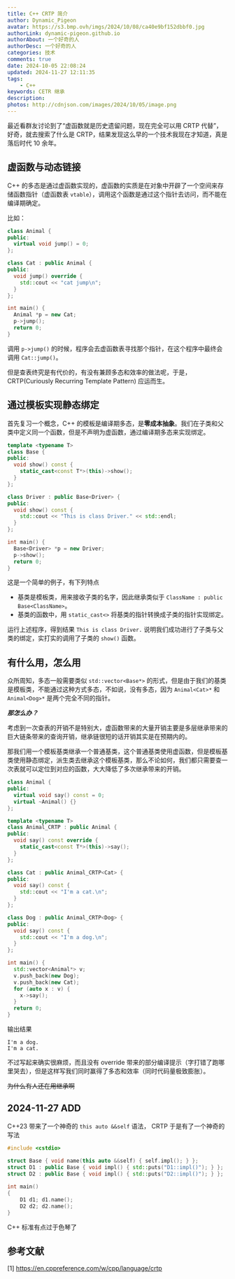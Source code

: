 ```yaml
---
title: C++ CRTP 简介
author: Dynamic_Pigeon
avatar: https://s3.bmp.ovh/imgs/2024/10/08/ca40e9bf152dbbf0.jpg
authorLink: dynamic-pigeon.github.io
authorAbout: 一个好奇的人
authorDesc: 一个好奇的人
categories: 技术
comments: true
date: 2024-10-05 22:08:24
updated: 2024-11-27 12:11:35
tags:
    - C++
keywords: CETR 继承
description:
photos: http://cdnjson.com/images/2024/10/05/image.png
---
```

最近看群友讨论到了“虚函数就是历史遗留问题，现在完全可以用 CRTP 代替”，好奇，就去搜索了什么是 CRTP，结果发现这么早的一个技术我现在才知道，真是落后时代 10 余年。

## 虚函数与动态链接

C++ 的多态是通过虚函数实现的，虚函数的实质是在对象中开辟了一个空间来存储函数指针（虚函数表 `vtable`），调用这个函数是通过这个指针去访问，而不能在编译期确定。

比如：

```c++
class Animal {
public:
  virtual void jump() = 0;
};

class Cat : public Animal {
public:
  void jump() override {
    std::cout << "cat jump\n";
  }
};

int main() {
  Animal *p = new Cat;
  p->jump();
  return 0;
}
```

调用 `p->jump()` 的时候，程序会去虚函数表寻找那个指针，在这个程序中最终会调用 `Cat::jump()`。

但是查表终究是有代价的，有没有兼顾多态和效率的做法呢，于是，CRTP(Curiously Recurring Template Pattern) 应运而生。

## 通过模板实现静态绑定

首先复习一个概念，C++ 的模板是编译期多态，是**零成本抽象**。我们在子类和父类中定义同一个函数，但是不声明为虚函数，通过编译期多态来实现绑定。

```c++
template <typename T>
class Base {
public:
  void show() const {
    static_cast<const T*>(this)->show();
  }
};

class Driver : public Base<Driver> {
public:
  void show() const {
    std::cout << "This is class Driver." << std::endl;
  }
};

int main() {
  Base<Driver> *p = new Driver;
  p->show();
  return 0;
}
```

这是一个简单的例子，有下列特点

- 基类是模板类，用来接收子类的名字，因此继承类似于 `ClassName : public Base<ClassName>`。
- 基类的函数中，用 `static_cast<>` 将基类的指针转换成子类的指针实现绑定。

运行上述程序，得到结果 `This is class Driver.` 说明我们成功进行了子类与父类的绑定，实打实的调用了子类的 `show()` 函数。

## 有什么用，怎么用

众所周知，多态一般需要类似 `std::vector<Base*>` 的形式，但是由于我们的基类是模板类，不能通过这种方式多态，不如说，没有多态，因为 `Animal<Cat>*` 和 `Animal<Dog>*` 是两个完全不同的指针。

***那怎么办？***

考虑到一次查表的开销不是特别大，虚函数带来的大量开销主要是多层继承带来的巨大链条带来的查询开销，继承链很短的话开销其实是在预期内的。

那我们用一个模板基类继承一个普通基类，这个普通基类使用虚函数，但是模板基类使用静态绑定，派生类去继承这个模板基类，那么不论如何，我们都只需要查一次表就可以定位到对应的函数，大大降低了多次继承带来的开销。

```c++
class Animal {
public:
  virtual void say() const = 0;
  virtual ~Animal() {}
};

template <typename T>
class Animal_CRTP : public Animal {
public:
  void say() const override {
    static_cast<const T*>(this)->say();
  }
};

class Cat : public Animal_CRTP<Cat> {
public:
  void say() const {
    std::cout << "I'm a cat.\n";
  }
};

class Dog : public Animal_CRTP<Dog> {
public:
  void say() const {
    std::cout << "I'm a dog.\n";
  }
};

int main() {
  std::vector<Animal*> v;
  v.push_back(new Dog);
  v.push_back(new Cat);
  for (auto x : v) {
    x->say();
  }
  return 0;
}
```

输出结果

```test
I'm a dog.
I'm a cat.
```

不过写起来确实很麻烦，而且没有 override 带来的部分编译提示（字打错了跑哪里哭去），但是这样写我们同时赢得了多态和效率（同时代码量极致膨胀）。

~~为什么有人还在用继承啊~~

## 2024-11-27 ADD

C++23 带来了一个神奇的 `this auto &&self` 语法， CRTP 于是有了一个神奇的写法


```c++
#include <cstdio>

struct Base { void name(this auto &&self) { self.impl(); } };
struct D1 : public Base { void impl() { std::puts("D1::impl()"); } };
struct D2 : public Base { void impl() { std::puts("D2::impl()"); } };
 
int main()
{
    D1 d1; d1.name();
    D2 d2; d2.name();
}
```

C++ 标准有点过于色琴了

## 参考文献

[1] https://en.cppreference.com/w/cpp/language/crtp
